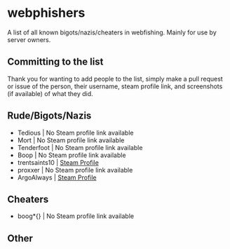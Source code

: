 # webphishers
A list of all known bigots/nazis/cheaters in webfishing. Mainly for use by server owners.

## Committing to the list
Thank you for wanting to add people to the list, simply make a pull request or issue of the person, their username, steam profile link, and screenshots (if available) of what they did.

## Rude/Bigots/Nazis
- Tedious | No Steam profile link available 
- Mort | No Steam profile link available 
- Tenderfoot | No Steam profile link available 
- Boop | No Steam profile link available
- trentsaints10 | [Steam Profile](https://steamcommunity.com/profiles/76561198104512455 "Steam Profile")
- proxxer | No Steam profile link available 
- ArgoAlways | [Steam Profile](https://steamcommunity.com/id/ArgoAlways "Steam Profile")
## Cheaters
- boog*{} | No Steam profile link available 

## Other

